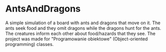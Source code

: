 # AntsAndDragons

A simple simulation of a board with ants and dragons that move on it. The ants seek food and they omit dragons while the dragons hunt for the ants.
The creatures inform each other about food/hazards that they see. The project was made for "Programowanie obiektowe" (Object-oriented programming) classes.
